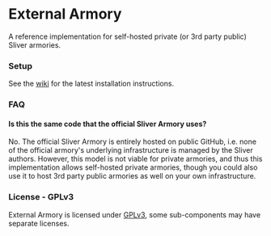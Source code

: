 # External Armory

A reference implementation for self-hosted private (or 3rd party public) Sliver armories.

### Setup

See the [wiki](https://github.com/sliverarmory/external-armory/wiki/Setup) for the latest installation instructions.

### FAQ

#### Is this the same code that the official Sliver Armory uses?

No. The official Sliver Armory is entirely hosted on public GitHub, i.e. none of the official armory's underlying infrastructure is managed by the Sliver authors. However, this model is not viable for private armories, and thus this implementation allows self-hosted private armories, though you could also use it to host 3rd party public armories as well on your own infrastructure.

### License - GPLv3

External Armory is licensed under [GPLv3](https://www.gnu.org/licenses/gpl-3.0.en.html), some sub-components may have separate licenses.
